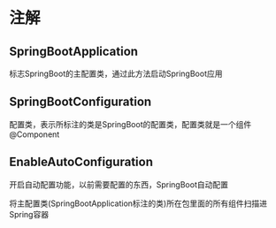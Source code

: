 # 注解

## SpringBootApplication
标志SpringBoot的主配置类，通过此方法启动SpringBoot应用

## SpringBootConfiguration
配置类，表示所标注的类是SpringBoot的配置类，配置类就是一个组件 @Component

## EnableAutoConfiguration
开启自动配置功能，以前需要配置的东西，SpringBoot自动配置

将主配置类(SpringBootApplication标注的类)所在包里面的所有组件扫描进Spring容器

